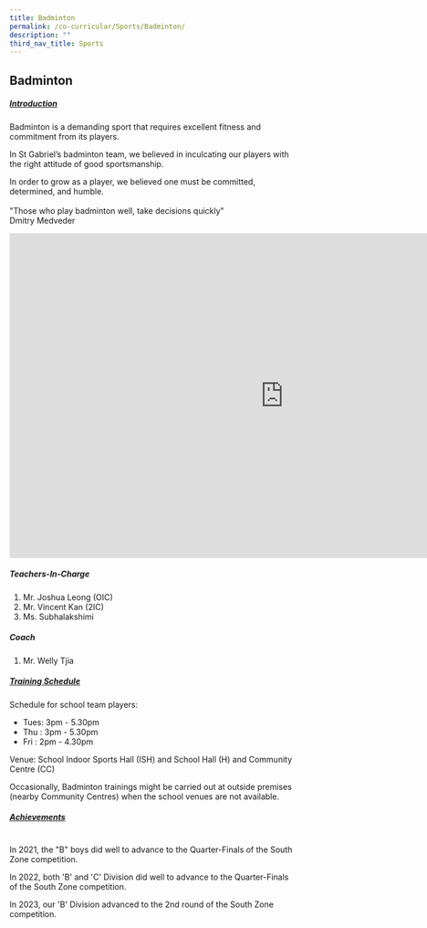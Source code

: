 ```yaml
---
title: Badminton
permalink: /co-curricular/Sports/Badminton/
description: ""
third_nav_title: Sports
---
```

## Badminton

##### <u>Introduction</u> 

Badminton is a demanding sport that requires excellent fitness and commitment from its players. 

In St Gabriel’s badminton team, we believed in inculcating our players with the right attitude of good sportsmanship.

In order to grow as a player, we believed one must be committed, determined, and humble.
<br><br>
"Those who play badminton well, take decisions quickly"<br>
Dmitry Medveder

<iframe allowfullscreen="true" height="569" width="960" frameborder="0" src="https://docs.google.com/presentation/d/e/2PACX-1vRn_zFv4t4Z2lPoLp-mY8qkmgLuAurZ3XGL3PONft1nB6HVayNkxAS3ZPos2LdkyqU0k6O6-VzW8pEJ/embed?start=false&amp;loop=false&amp;delayms=3000"></iframe>  

##### Teachers-In-Charge
1. Mr. Joshua Leong (OIC)
2. Mr. Vincent Kan (2IC)
3. Ms. Subhalakshimi
 
##### Coach
1. Mr. Welly Tjia

##### <u>Training Schedule</u>

Schedule for school team players:
<br>
*   Tues: 3pm - 5.30pm
*   Thu : 3pm - 5.30pm
*   Fri : 2pm - 4.30pm

Venue: School Indoor Sports Hall (ISH) and School Hall (H) and Community Centre (CC)

Occasionally, Badminton trainings might be carried out at outside premises (nearby Community Centres) when the school venues are not available.  

  

##### <u>Achievements</u>
<br>
In 2021, the "B" boys did well to advance to the Quarter-Finals of the South Zone competition.&nbsp;

In 2022, both 'B' and 'C' Division did well to advance to the Quarter-Finals of the South Zone competition.

In 2023, our 'B' Division advanced to the 2nd round of the South Zone competition.